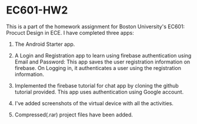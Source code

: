# EC601-HW2
This is a part of the homework assignment for Boston University's EC601: Procuct Design in ECE.
I have completed three apps: 

1. The Android Starter app.

2. A Login and Registration app to learn using firebase authentication using Email and Password: This app saves the user registration information on firebase. On Logging in, it authenticates a user using the registration information.

3. Implemented the firebase tutorial for chat app by cloning the github tutorial provided. This app uses authentication using Google account.           

4. I've added screenshots of the virtual device with all the activities.

5. Compressed(.rar) project files have been added.
